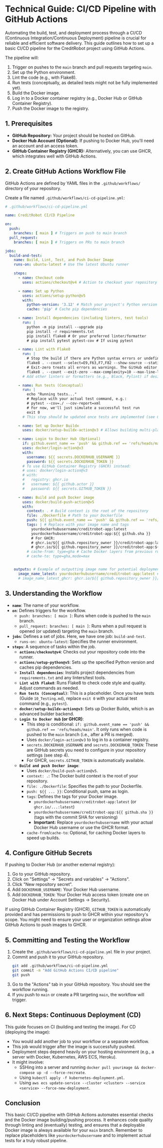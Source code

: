 # Technical Guide: CI/CD Pipeline with GitHub Actions

Automating the build, test, and deployment process through a CI/CD (Continuous Integration/Continuous Deployment) pipeline is crucial for reliable and efficient software delivery. This guide outlines how to set up a basic CI/CD pipeline for the CreditRobot project using GitHub Actions.

The pipeline will:
1.  Trigger on pushes to the `main` branch and pull requests targeting `main`.
2.  Set up the Python environment.
3.  Lint the code (e.g., with Flake8).
4.  Run tests (conceptually, as detailed tests might not be fully implemented yet).
5.  Build the Docker image.
6.  Log in to a Docker container registry (e.g., Docker Hub or GitHub Container Registry).
7.  Push the Docker image to the registry.

## 1. Prerequisites

*   **GitHub Repository:** Your project should be hosted on GitHub.
*   **Docker Hub Account (Optional):** If pushing to Docker Hub, you'll need an account and an access token.
*   **GitHub Container Registry (GHCR):** Alternatively, you can use GHCR, which integrates well with GitHub Actions.

## 2. Create GitHub Actions Workflow File

GitHub Actions are defined by YAML files in the `.github/workflows/` directory of your repository.

Create a file named `.github/workflows/ci-cd-pipeline.yml`:

```yaml
# .github/workflows/ci-cd-pipeline.yml

name: CreditRobot CI/CD Pipeline

on:
  push:
    branches: [ main ] # Triggers on push to main branch
  pull_request:
    branches: [ main ] # Triggers on PRs to main branch

jobs:
  build-and-test:
    name: Build, Lint, Test, and Push Docker Image
    runs-on: ubuntu-latest # Use the latest Ubuntu runner

    steps:
      - name: Checkout code
        uses: actions/checkout@v4 # Action to checkout your repository

      - name: Set up Python
        uses: actions/setup-python@v5
        with:
          python-version: '3.12' # Match your project's Python version
          cache: 'pip' # Cache pip dependencies

      - name: Install dependencies (including linters, test tools)
        run: |
          python -m pip install --upgrade pip
          pip install -r requirements.txt
          pip install flake8 # Or your preferred linter/formatter
          # pip install pytest pytest-cov # If using pytest

      - name: Lint with Flake8
        run: |
          # Stop the build if there are Python syntax errors or undefined names
          flake8 . --count --select=E9,F63,F7,F82 --show-source --statistics
          # Exit-zero treats all errors as warnings. The GitHub editor is 127 chars wide
          flake8 . --count --exit-zero --max-complexity=10 --max-line-length=127 --statistics
        # Add other linters or formatters (e.g., Black, Pylint) if desired

      - name: Run tests (Conceptual)
        run: |
          echo "Running tests..."
          # Replace with your actual test command, e.g.:
          # pytest --cov=./ --cov-report=xml
          # For now, we'll just simulate a successful test run
          exit 0
        # This step should be updated once tests are implemented (see Guide 10)

      - name: Set up Docker Buildx
        uses: docker/setup-buildx-action@v3 # Allows building multi-platform images, etc.

      - name: Login to Docker Hub (Optional)
        if: github.event_name == 'push' && github.ref == 'refs/heads/main' # Only on push to main
        uses: docker/login-action@v3
        with:
          username: ${{ secrets.DOCKERHUB_USERNAME }}
          password: ${{ secrets.DOCKERHUB_TOKEN }}
        # To use GitHub Container Registry (GHCR) instead:
        # uses: docker/login-action@v3
        # with:
        #   registry: ghcr.io
        #   username: ${{ github.actor }}
        #   password: ${{ secrets.GITHUB_TOKEN }}

      - name: Build and push Docker image
        uses: docker/build-push-action@v5
        with:
          context: . # Build context is the root of the repository
          file: ./Dockerfile # Path to your Dockerfile
          push: ${{ github.event_name == 'push' && github.ref == 'refs/heads/main' }} # Push only on merge/push to main
          tags: | # Replace with your image name and tags
            yourdockerhubusername/creditrobot-app:latest
            yourdockerhubusername/creditrobot-app:${{ github.sha }}
            # For GHCR:
            # ghcr.io/${{ github.repository_owner }}/creditrobot-app:latest
            # ghcr.io/${{ github.repository_owner }}/creditrobot-app:${{ github.sha }}
          # cache-from: type=gha # Cache Docker layers from previous runs
          # cache-to: type=gha,mode=max


    outputs: # Example of outputting image name for potential deployment job
      image_name_latest: yourdockerhubusername/creditrobot-app:latest # Update with your actual image name
      # image_name_latest_ghcr: ghcr.io/${{ github.repository_owner }}/creditrobot-app:latest
```

## 3. Understanding the Workflow

*   **`name`**: The name of your workflow.
*   **`on`**: Defines triggers for the workflow.
    *   `push: branches: [ main ]`: Runs when code is pushed to the `main` branch.
    *   `pull_request: branches: [ main ]`: Runs when a pull request is opened (or updated) targeting the `main` branch.
*   **`jobs`**: Defines a set of jobs. Here, we have one job: `build-and-test`.
    *   `runs-on: ubuntu-latest`: Specifies the runner environment.
*   **`steps`**: A sequence of tasks within the job.
    *   **`actions/checkout@v4`**: Checks out your repository code into the runner.
    *   **`actions/setup-python@v5`**: Sets up the specified Python version and caches pip dependencies.
    *   **`Install dependencies`**: Installs project dependencies from `requirements.txt` and any linters/test tools.
    *   **`Lint with Flake8`**: Runs Flake8 to check code style and quality. Adjust commands as needed.
    *   **`Run tests (Conceptual)`**: This is a placeholder. Once you have tests (Guide `10_Testing.md`), replace `exit 0` with your actual test command (e.g., `pytest`).
    *   **`docker/setup-buildx-action@v3`**: Sets up Docker Buildx, which is an advanced builder backend.
    *   **`Login to Docker Hub` (or GHCR)**:
        *   This step is conditional: `if: github.event_name == 'push' && github.ref == 'refs/heads/main'`. It only runs when code is pushed to the `main` branch (i.e., after a PR is merged).
        *   Uses `docker/login-action@v3` to log in to a container registry.
        *   `secrets.DOCKERHUB_USERNAME` and `secrets.DOCKERHUB_TOKEN`: These are GitHub secrets you need to configure in your repository settings (see step 4).
        *   For GHCR, `secrets.GITHUB_TOKEN` is automatically available.
    *   **`Build and push Docker image`**:
        *   Uses `docker/build-push-action@v5`.
        *   `context: .`: The Docker build context is the root of your repository.
        *   `file: ./Dockerfile`: Specifies the path to your Dockerfile.
        *   `push: ${{ ... }}`: Conditional push, same as login.
        *   `tags`: Defines the tags for your Docker image.
            *   `yourdockerhubusername/creditrobot-app:latest` (or `ghcr.io/...:latest`)
            *   `yourdockerhubusername/creditrobot-app:${{ github.sha }}` (tags with the commit SHA for versioning)
            *   **Important:** Replace `yourdockerhubusername` with your actual Docker Hub username or use the GHCR format.
        *   `cache-from`/`cache-to`: Optional, for caching Docker layers to speed up builds.

## 4. Configure GitHub Secrets

If pushing to Docker Hub (or another external registry):
1.  Go to your GitHub repository.
2.  Click on "Settings" -> "Secrets and variables" -> "Actions".
3.  Click "New repository secret".
4.  Add `DOCKERHUB_USERNAME`: Your Docker Hub username.
5.  Add `DOCKERHUB_TOKEN`: Your Docker Hub access token (create one on Docker Hub under Account Settings -> Security).

If using GitHub Container Registry (GHCR), `GITHUB_TOKEN` is automatically provided and has permissions to push to GHCR within your repository's scope. You might need to ensure your user or organization settings allow GitHub Actions to push images to GHCR.

## 5. Committing and Testing the Workflow

1.  Create the `.github/workflows/ci-cd-pipeline.yml` file in your project.
2.  Commit and push it to your GitHub repository.
    ```bash
    git add .github/workflows/ci-cd-pipeline.yml
    git commit -m "Add GitHub Actions CI/CD pipeline"
    git push
    ```
3.  Go to the "Actions" tab in your GitHub repository. You should see the workflow running.
4.  If you push to `main` or create a PR targeting `main`, the workflow will trigger.

## 6. Next Steps: Continuous Deployment (CD)

This guide focuses on CI (building and testing the image). For CD (deploying the image):
*   You would add another job to your workflow or a separate workflow.
*   This job would trigger after the image is successfully pushed.
*   Deployment steps depend heavily on your hosting environment (e.g., a server with Docker, Kubernetes, AWS ECS, Heroku).
*   It might involve:
    *   SSHing into a server and running `docker pull yourimage && docker-compose up -d --force-recreate`.
    *   Using `kubectl apply -f kubernetes-deployment.yml`.
    *   Using `aws ecs update-service --cluster <cluster> --service <service> --force-new-deployment`.

## Conclusion

This basic CI/CD pipeline with GitHub Actions automates essential checks and the Docker image building/pushing process. It enhances code quality through linting and (eventually) testing, and ensures that a deployable Docker image is always available for your `main` branch. Remember to replace placeholders like `yourdockerhubusername` and to implement actual tests for a truly robust pipeline.
